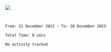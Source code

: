 ![](https://github-widgetbox.vercel.app/api/profile?username=meowkj&data=followers,repositories,stars,commits)

  

<br/>  



<!--START_SECTION:waka-->

```txt
From: 21 December 2023 - To: 28 December 2023

Total Time: 0 secs

No activity tracked
```

<!--END_SECTION:waka-->

